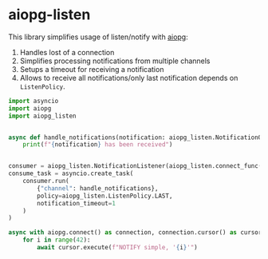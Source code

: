 # aiopg-listen

This library simplifies usage of listen/notify with [aiopg](https://github.com/aio-libs/aiopg):
1. Handles lost of a connection
1. Simplifies processing notifications from multiple channels
1. Setups a timeout for receiving a notification
1. Allows to receive all notifications/only last notification depends on `ListenPolicy`.

```python
import asyncio
import aiopg
import aiopg_listen


async def handle_notifications(notification: aiopg_listen.NotificationOrTimeout) -> None:
    print(f"{notification} has been received")


consumer = aiopg_listen.NotificationListener(aiopg_listen.connect_func())
consume_task = asyncio.create_task(
    consumer.run(
        {"channel": handle_notifications},
        policy=aiopg_listen.ListenPolicy.LAST,
        notification_timeout=1
    )
)

async with aiopg.connect() as connection, connection.cursor() as cursor:
    for i in range(42):
        await cursor.execute(f"NOTIFY simple, '{i}'")
```
